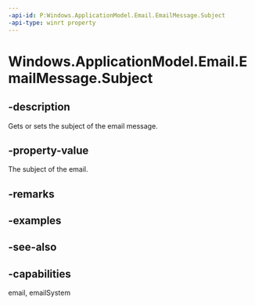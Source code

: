 ```yaml
---
-api-id: P:Windows.ApplicationModel.Email.EmailMessage.Subject
-api-type: winrt property
---
```


<!-- Property syntax
public string Subject { get;  set; }
-->

# Windows.ApplicationModel.Email.EmailMessage.Subject

## -description
Gets or sets the subject of the email message.

## -property-value
The subject of the email.

## -remarks

## -examples

## -see-also

## -capabilities
email, emailSystem
